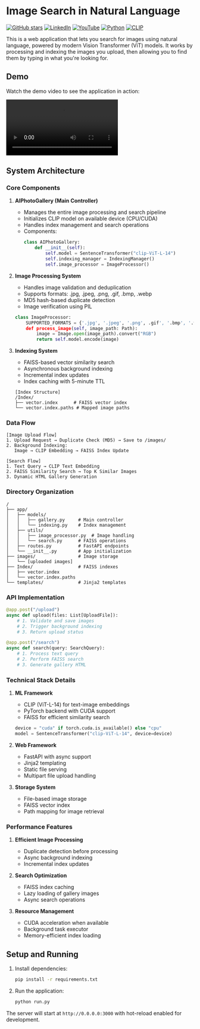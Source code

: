 # Image Search in Natural Language

[![GitHub stars](https://img.shields.io/github/stars/asiff00/Image-Search-in-Natural-Language?style=social)](https://github.com/asiff00/Image-Search-in-Natural-Language)
[![LinkedIn](https://img.shields.io/badge/-LinkedIn-blue?style=flat&logo=linkedin&logoColor=white)](https://www.linkedin.com/in/abdullahalasif-bd)
[![YouTube](https://img.shields.io/badge/YouTube-red?style=flat&logo=youtube)](https://youtu.be/NScTko_54uA)
[![Python](https://img.shields.io/badge/python-3.8+-blue.svg)](https://www.python.org/downloads/)
[![CLIP](https://img.shields.io/badge/CLIP-ViT--L--14-orange.svg)](https://github.com/openai/CLIP)

This is a web application that lets you search for images using natural language, powered by modern Vision Transformer (ViT) models. It works by processing and indexing the images you upload, then allowing you to find them by typing in what you're looking for.

## Demo

Watch the demo video to see the application in action:

<video controls src="docs/assets/demo.mp4" title="AI Image Search Tool"></video>


## System Architecture

### Core Components

1. **AIPhotoGallery (Main Controller)**
   - Manages the entire image processing and search pipeline
   - Initializes CLIP model on available device (CPU/CUDA)
   - Handles index management and search operations
   - Components:
     ```python
     class AIPhotoGallery:
         def __init__(self):
             self.model = SentenceTransformer("clip-ViT-L-14")
             self.indexing_manager = IndexingManager()
             self.image_processor = ImageProcessor()
     ```

2. **Image Processing System**
   - Handles image validation and deduplication
   - Supports formats: .jpg, .jpeg, .png, .gif, .bmp, .webp
   - MD5 hash-based duplicate detection
   - Image verification using PIL
   ```python
   class ImageProcessor:
       SUPPORTED_FORMATS = {'.jpg', '.jpeg', '.png', .gif', '.bmp', '.webp'}
       def process_image(self, image_path: Path):
           image = Image.open(image_path).convert("RGB")
           return self.model.encode(image)
   ```

3. **Indexing System**
   - FAISS-based vector similarity search
   - Asynchronous background indexing
   - Incremental index updates
   - Index caching with 5-minute TTL
   ```
   [Index Structure]
   /Index/
   ├── vector.index      # FAISS vector index
   └── vector.index.paths # Mapped image paths
   ```

### Data Flow

```
[Image Upload Flow]
1. Upload Request → Duplicate Check (MD5) → Save to /images/
2. Background Indexing:
   Image → CLIP Embedding → FAISS Index Update

[Search Flow]
1. Text Query → CLIP Text Embedding
2. FAISS Similarity Search → Top K Similar Images
3. Dynamic HTML Gallery Generation
```

### Directory Organization
```
/
├── app/
│   ├── models/
│   │   ├── gallery.py     # Main controller
│   │   └── indexing.py    # Index management
│   ├── utils/
│   │   ├── image_processor.py  # Image handling
│   │   └── search.py      # FAISS operations
│   ├── routes.py          # FastAPI endpoints
│   └── __init__.py        # App initialization
├── images/                # Image storage
│   └── [uploaded images]
├── Index/                 # FAISS indexes
│   ├── vector.index
│   └── vector.index.paths
└── templates/             # Jinja2 templates
```

### API Implementation

```python
@app.post("/upload")
async def upload(files: List[UploadFile]):
    # 1. Validate and save images
    # 2. Trigger background indexing
    # 3. Return upload status

@app.post("/search")
async def search(query: SearchQuery):
    # 1. Process text query
    # 2. Perform FAISS search
    # 3. Generate gallery HTML
```

### Technical Stack Details

1. **ML Framework**
   - CLIP (ViT-L-14) for text-image embeddings
   - PyTorch backend with CUDA support
   - FAISS for efficient similarity search
   ```python
   device = "cuda" if torch.cuda.is_available() else "cpu"
   model = SentenceTransformer("clip-ViT-L-14", device=device)
   ```

2. **Web Framework**
   - FastAPI with async support
   - Jinja2 templating
   - Static file serving
   - Multipart file upload handling

3. **Storage System**
   - File-based image storage
   - FAISS vector index
   - Path mapping for image retrieval

### Performance Features

1. **Efficient Image Processing**
   - Duplicate detection before processing
   - Async background indexing
   - Incremental index updates

2. **Search Optimization**
   - FAISS index caching
   - Lazy loading of gallery images
   - Async search operations

3. **Resource Management**
   - CUDA acceleration when available
   - Background task executor
   - Memory-efficient index loading

## Setup and Running

1. Install dependencies:
   ```bash
   pip install -r requirements.txt
   ```

2. Run the application:
   ```bash
   python run.py
   ```

The server will start at `http://0.0.0.0:3000` with hot-reload enabled for development. 

